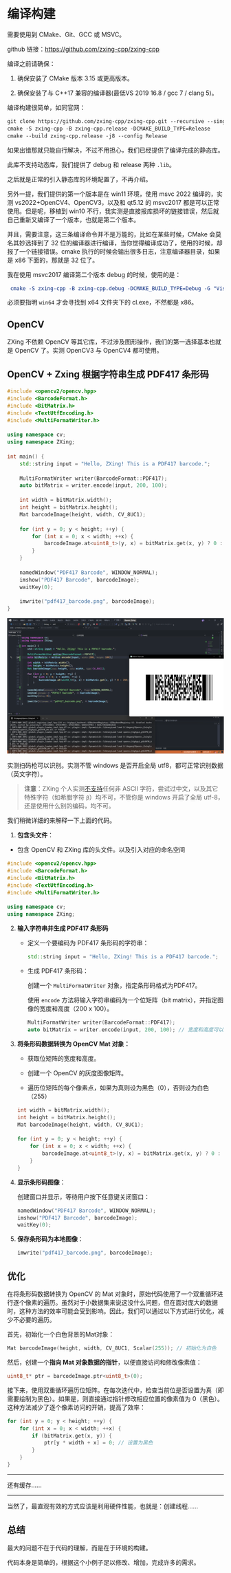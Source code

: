 # 编译构建

需要使用到 CMake、Git、GCC 或 MSVC。

github 链接：https://github.com/zxing-cpp/zxing-cpp

编译之前请确保：

1. 确保安装了 CMake 版本 3.15 或更高版本。

2. 确保安装了与 C++17 兼容的编译器(最低VS 2019 16.8 / gcc 7 / clang 5)。

编译构建很简单，如同官网：

```txt
git clone https://github.com/zxing-cpp/zxing-cpp.git --recursive --single-branch --depth 1
cmake -S zxing-cpp -B zxing-cpp.release -DCMAKE_BUILD_TYPE=Release
cmake --build zxing-cpp.release -j8 --config Release
```

如果出错那就只能自行解决，不过不用担心，我们已经提供了编译完成的静态库。

此库不支持动态库，我们提供了 debug 和 release 两种 `.lib`。

之后就是正常的引入静态库的环境配置了，不再介绍。

另外一提，我们提供的第一个版本是在 win11 环境，使用 msvc 2022 编译的，实测 vs2022+OpenCV4、OpenCV3，以及和 qt5.12 的 msvc2017 都是可以正常使用。但是呢，移植到 win10 不行，我实测是直接报库损坏的链接错误，然后就自己重新又编译了一个版本，也就是第二个版本。

并且，需要注意，这三条编译命令并不是万能的，比如在某些时候，CMake 会莫名其妙选择到了 32 位的编译器进行编译，当你觉得编译成功了，使用的时候，却报了一个链接错误。cmake 执行的时候会输出很多日志，注意编译器目录，如果是 x86 下面的，那就是 32 位了。

我在使用 msvc2017 编译第二个版本 debug 的时候，使用的是：

```cmake
 cmake -S zxing-cpp -B zxing-cpp.debug -DCMAKE_BUILD_TYPE=Debug -G "Visual Studio 15 2017 Win64" -DCMAKE_BUILD_TYPE=Debug
```

必须要指明 `win64` 才会寻找到 x64 文件夹下的 cl.exe，不然都是 x86。

## OpenCV

ZXing 不依赖 OpenCV 等其它库，不过涉及图形操作，我们的第一选择基本也就是 OpenCV 了。实测 OpenCV3 与 OpenCV4 都可使用。

## OpenCV + Zxing 根据字符串生成 PDF417 条形码

```cpp
#include <opencv2/opencv.hpp>
#include <BarcodeFormat.h>
#include <BitMatrix.h>
#include <TextUtfEncoding.h>
#include <MultiFormatWriter.h>

using namespace cv;
using namespace ZXing;

int main() {
    std::string input = "Hello, ZXing! This is a PDF417 barcode.";

    MultiFormatWriter writer(BarcodeFormat::PDF417);
    auto bitMatrix = writer.encode(input, 200, 100);

    int width = bitMatrix.width();
    int height = bitMatrix.height();
    Mat barcodeImage(height, width, CV_8UC1);

    for (int y = 0; y < height; ++y) {
        for (int x = 0; x < width; ++x) {
            barcodeImage.at<uint8_t>(y, x) = bitMatrix.get(x, y) ? 0 : 255;
        }
    }

    namedWindow("PDF417 Barcode", WINDOW_NORMAL);
    imshow("PDF417 Barcode", barcodeImage);
    waitKey(0);

    imwrite("pdf417_barcode.png", barcodeImage);
}
```

![1](image/运行示例.png)

实测扫码枪可以识别。实测不管 windows 是否开启全局 utf8，都可正常识别数据（英文字符）。

> **注意**：ZXing 个人实测[不支持](https://github.com/zxing-cpp/zxing-cpp/issues/819)任何非 ASCII 字符，尝试过中文，以及其它特殊字符（如希腊字符 `β`）均不可，不管你是 windows 开启了全局 utf-8，还是使用什么别的编码，均不可。

我们稍微详细的来解释一下上面的代码。

1. **包含头文件**：

- 包含 OpenCV 和 ZXing 库的头文件。以及引入对应的命名空间

```cpp
#include <opencv2/opencv.hpp>
#include <BarcodeFormat.h>
#include <BitMatrix.h>
#include <TextUtfEncoding.h>
#include <MultiFormatWriter.h>

using namespace cv;
using namespace ZXing;
```

2. **输入字符串并生成 PDF417 条形码**

   - 定义一个要编码为 PDF417 条形码的字符串：

     ```cpp
     std::string input = "Hello, ZXing! This is a PDF417 barcode.";
     ```

   - 生成 PDF417 条形码：

     创建一个 `MultiFormatWriter` 对象，指定条形码格式为PDF417。

     使用 `encode` 方法将输入字符串编码为一个位矩阵（bit matrix），并指定图像的宽度和高度（200 x 100）。

     ```cpp
     MultiFormatWriter writer(BarcodeFormat::PDF417);
     auto bitMatrix = writer.encode(input, 200, 100); // 宽度和高度可以根据需要调整
     ```

3. **将条形码数据转换为 OpenCV Mat 对象：**

   - 获取位矩阵的宽度和高度。

   - 创建一个 OpenCV 的灰度图像矩阵。

   - 遍历位矩阵的每个像素点，如果为真则设为黑色（0），否则设为白色（255）

   ```cpp
   int width = bitMatrix.width();
   int height = bitMatrix.height();
   Mat barcodeImage(height, width, CV_8UC1);
   
   for (int y = 0; y < height; ++y) {
       for (int x = 0; x < width; ++x) {
           barcodeImage.at<uint8_t>(y, x) = bitMatrix.get(x, y) ? 0 : 255;
       }
   }
   ```

4. **显示条形码图像**：

   创建窗口并显示，等待用户按下任意键关闭窗口：

   ```cpp
   namedWindow("PDF417 Barcode", WINDOW_NORMAL);
   imshow("PDF417 Barcode", barcodeImage);
   waitKey(0);
   ```

5. **保存条形码为本地图像**：

   ```cpp
   imwrite("pdf417_barcode.png", barcodeImage);
   ```

## 优化

在将条形码数据转换为 OpenCV 的 Mat 对象时，原始代码使用了一个双重循环进行逐个像素的遍历。虽然对于小数据集来说这没什么问题，但在面对庞大的数据时，这种方法的效率可能会受到影响。因此，我们可以通过以下方式进行优化，减少不必要的遍历。

首先，初始化一个白色背景的Mat对象：

```cpp
Mat barcodeImage(height, width, CV_8UC1, Scalar(255)); // 初始化为白色
```

然后，创建一个**指向 Mat 对象数据的指针**，以便直接访问和修改像素值：

```cpp
uint8_t* ptr = barcodeImage.ptr<uint8_t>(0);
```

接下来，使用双重循环遍历位矩阵。在每次迭代中，检查当前位是否设置为真（即需要绘制为黑色）。如果是，则直接通过指针修改相应位置的像素值为 0（黑色）。这种方法减少了逐个像素访问的开销，提高了效率：

```cpp
for (int y = 0; y < height; ++y) {
    for (int x = 0; x < width; ++x) {
        if (bitMatrix.get(x, y)) {
            ptr[y * width + x] = 0; // 设置为黑色
        }
    }
}
```

---

还有缓存......

---

当然了，最直观有效的方式应该是利用硬件性能，也就是：创建线程......

## 总结

最大的问题不在于代码的理解，而是在于环境的构建。

代码本身是简单的，根据这个小例子足以修改、增加，完成许多的需求。
